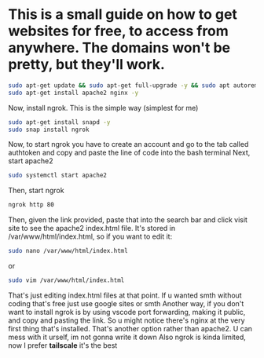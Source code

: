 # This is a small guide on how to get websites for free, to access from anywhere. The domains won't be pretty, but they'll work.
```bash
sudo apt-get update && sudo apt-get full-upgrade -y && sudo apt autoremove -y
sudo apt-get install apache2 nginx -y
```
Now, install ngrok. This is the simple way (simplest for me)
```bash
sudo apt-get install snapd -y
sudo snap install ngrok
```
Now, to start ngrok you have to create an account and go to the tab called authtoken and copy and paste the line of code into the bash terminal
Next, start apache2
```bash
sudo systemctl start apache2
```
Then, start ngrok
```bash
ngrok http 80
```
Then, given the link provided, paste that into the search bar and click visit site to see the apache2 index.html file. It's stored in /var/www/html/index.html, so if you want to edit it:
```bash
sudo nano /var/www/html/index.html
```
or
```bash
sudo vim /var/www/html/index.html
```
That's just editing index.html files at that point. If u wanted smth without coding that's free just use google sites or smth
Another way, if you don't want to install ngrok is by using vscode port forwarding, making it public, and copy and pasting the link.
So u might notice there's nginx at the very first thing that's installed. That's another option rather than apache2. U can mess with it urself, im not gonna write it down
Also ngrok is kinda limited, now I prefer **tailscale** it's the best
